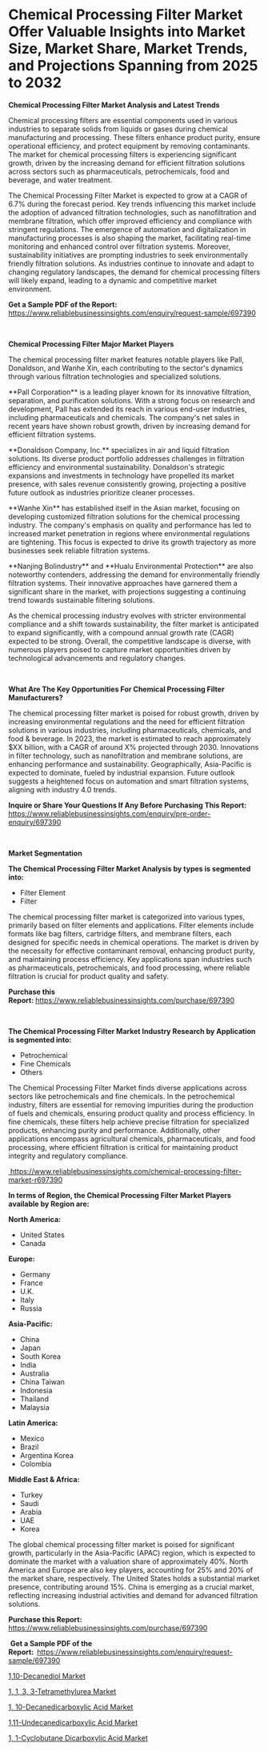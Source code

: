 <p><h1>Chemical Processing Filter Market Offer Valuable Insights into Market Size, Market Share, Market Trends, and Projections Spanning from 2025 to 2032</h1></p><p><strong>Chemical Processing Filter Market Analysis and Latest Trends</strong></p>
<p><p>Chemical processing filters are essential components used in various industries to separate solids from liquids or gases during chemical manufacturing and processing. These filters enhance product purity, ensure operational efficiency, and protect equipment by removing contaminants. The market for chemical processing filters is experiencing significant growth, driven by the increasing demand for efficient filtration solutions across sectors such as pharmaceuticals, petrochemicals, food and beverage, and water treatment.</p><p>The Chemical Processing Filter Market is expected to grow at a CAGR of 6.7% during the forecast period. Key trends influencing this market include the adoption of advanced filtration technologies, such as nanofiltration and membrane filtration, which offer improved efficiency and compliance with stringent regulations. The emergence of automation and digitalization in manufacturing processes is also shaping the market, facilitating real-time monitoring and enhanced control over filtration systems. Moreover, sustainability initiatives are prompting industries to seek environmentally friendly filtration solutions. As industries continue to innovate and adapt to changing regulatory landscapes, the demand for chemical processing filters will likely expand, leading to a dynamic and competitive market environment.</p></p>
<p><strong>Get a Sample PDF of the Report:&nbsp;</strong> <a href="https://www.reliablebusinessinsights.com/enquiry/request-sample/697390?utm_campaign=1837&utm_medium=2&utm_source=Github&utm_content=ia&utm_term=23032025&utm_id=chemical-processing-filter">https://www.reliablebusinessinsights.com/enquiry/request-sample/697390</a></p>
<p>&nbsp;</p>
<p><strong>Chemical Processing Filter Major Market Players</strong></p>
<p><p>The chemical processing filter market features notable players like Pall, Donaldson, and Wanhe Xin, each contributing to the sector's dynamics through various filtration technologies and specialized solutions.</p><p>**Pall Corporation** is a leading player known for its innovative filtration, separation, and purification solutions. With a strong focus on research and development, Pall has extended its reach in various end-user industries, including pharmaceuticals and chemicals. The company's net sales in recent years have shown robust growth, driven by increasing demand for efficient filtration systems.</p><p>**Donaldson Company, Inc.** specializes in air and liquid filtration solutions. Its diverse product portfolio addresses challenges in filtration efficiency and environmental sustainability. Donaldson's strategic expansions and investments in technology have propelled its market presence, with sales revenue consistently growing, projecting a positive future outlook as industries prioritize cleaner processes.</p><p>**Wanhe Xin** has established itself in the Asian market, focusing on developing customized filtration solutions for the chemical processing industry. The company's emphasis on quality and performance has led to increased market penetration in regions where environmental regulations are tightening. This focus is expected to drive its growth trajectory as more businesses seek reliable filtration systems.</p><p>**Nanjing Bolindustry** and **Hualu Environmental Protection** are also noteworthy contenders, addressing the demand for environmentally friendly filtration systems. Their innovative approaches have garnered them a significant share in the market, with projections suggesting a continuing trend towards sustainable filtering solutions.</p><p>As the chemical processing industry evolves with stricter environmental compliance and a shift towards sustainability, the filter market is anticipated to expand significantly, with a compound annual growth rate (CAGR) expected to be strong. Overall, the competitive landscape is diverse, with numerous players poised to capture market opportunities driven by technological advancements and regulatory changes.</p></p>
<p>&nbsp;</p>
<p><strong>What Are The Key Opportunities For Chemical Processing Filter Manufacturers?</strong></p>
<p><p>The chemical processing filter market is poised for robust growth, driven by increasing environmental regulations and the need for efficient filtration solutions in various industries, including pharmaceuticals, chemicals, and food & beverage. In 2023, the market is estimated to reach approximately $XX billion, with a CAGR of around X% projected through 2030. Innovations in filter technology, such as nanofiltration and membrane solutions, are enhancing performance and sustainability. Geographically, Asia-Pacific is expected to dominate, fueled by industrial expansion. Future outlook suggests a heightened focus on automation and smart filtration systems, aligning with industry 4.0 trends.</p></p>
<p><strong>Inquire or Share Your Questions If Any Before Purchasing This Report:</strong> <a href="https://www.reliablebusinessinsights.com/enquiry/pre-order-enquiry/697390?utm_campaign=1837&utm_medium=2&utm_source=Github&utm_content=ia&utm_term=23032025&utm_id=chemical-processing-filter">https://www.reliablebusinessinsights.com/enquiry/pre-order-enquiry/697390</a></p>
<p>&nbsp;</p>
<p><strong>Market Segmentation</strong></p>
<p><strong>The Chemical Processing Filter Market Analysis by types is segmented into:</strong></p>
<p><ul><li>Filter Element</li><li>Filter</li></ul></p>
<p><p>The chemical processing filter market is categorized into various types, primarily based on filter elements and applications. Filter elements include formats like bag filters, cartridge filters, and membrane filters, each designed for specific needs in chemical operations. The market is driven by the necessity for effective contaminant removal, enhancing product purity, and maintaining process efficiency. Key applications span industries such as pharmaceuticals, petrochemicals, and food processing, where reliable filtration is crucial for product quality and safety.</p></p>
<p><strong>Purchase this Report:&nbsp;</strong><a href="https://www.reliablebusinessinsights.com/purchase/697390?utm_campaign=1837&utm_medium=2&utm_source=Github&utm_content=ia&utm_term=23032025&utm_id=chemical-processing-filter">https://www.reliablebusinessinsights.com/purchase/697390</a></p>
<p>&nbsp;</p>
<p><strong>The Chemical Processing Filter Market Industry Research by Application is segmented into:</strong></p>
<p><ul><li>Petrochemical</li><li>Fine Chemicals</li><li>Others</li></ul></p>
<p><p>The Chemical Processing Filter Market finds diverse applications across sectors like petrochemicals and fine chemicals. In the petrochemical industry, filters are essential for removing impurities during the production of fuels and chemicals, ensuring product quality and process efficiency. In fine chemicals, these filters help achieve precise filtration for specialized products, enhancing purity and performance. Additionally, other applications encompass agricultural chemicals, pharmaceuticals, and food processing, where efficient filtration is critical for maintaining product integrity and regulatory compliance.</p></p>
<p><a href="https://www.reliablebusinessinsights.com/chemical-processing-filter-market-r697390?utm_campaign=1837&utm_medium=2&utm_source=Github&utm_content=ia&utm_term=23032025&utm_id=chemical-processing-filter">&nbsp;https://www.reliablebusinessinsights.com/chemical-processing-filter-market-r697390</a></p>
<p><strong>In terms of Region, the Chemical Processing Filter Market Players available by Region are:</strong></p>
<p>
    <p> <strong> North America: </strong>
        <ul>
            <li>United States</li>
            <li>Canada</li>
        </ul>
        </p> 
    <p> <strong> Europe: </strong>
        <ul>
            <li>Germany</li>
            <li>France</li>
            <li>U.K.</li>
            <li>Italy</li>
            <li>Russia</li>
        </ul>
        </p> 
    <p> <strong> Asia-Pacific: </strong>
        <ul>
            <li>China</li>
            <li>Japan</li>
            <li>South Korea</li>
            <li>India</li>
            <li>Australia</li>
            <li>China Taiwan</li>
            <li>Indonesia</li>
            <li>Thailand</li>
            <li>Malaysia</li>
        </ul>
        </p> 
    <p> <strong> Latin America: </strong>
        <ul>
            <li>Mexico</li>
            <li>Brazil</li>
            <li>Argentina Korea</li>
            <li>Colombia</li>
        </ul>
        </p> 
    <p> <strong> Middle East & Africa: </strong>
        <ul>
            <li>Turkey</li>
            <li>Saudi</li>
            <li>Arabia</li>
            <li>UAE</li>
            <li>Korea</li>
        </ul>
    </p>
    </p>
<p><p>The global chemical processing filter market is poised for significant growth, particularly in the Asia-Pacific (APAC) region, which is expected to dominate the market with a valuation share of approximately 40%. North America and Europe are also key players, accounting for 25% and 20% of the market share, respectively. The United States holds a substantial market presence, contributing around 15%. China is emerging as a crucial market, reflecting increasing industrial activities and demand for advanced filtration solutions.</p></p>
<p><strong>Purchase this Report: </strong><a href="https://www.reliablebusinessinsights.com/purchase/697390?utm_campaign=1837&utm_medium=2&utm_source=Github&utm_content=ia&utm_term=23032025&utm_id=chemical-processing-filter">https://www.reliablebusinessinsights.com/purchase/697390</a></p>
<p>&nbsp;<strong>Get a Sample PDF of the Report:&nbsp;&nbsp;</strong><a href="https://www.reliablebusinessinsights.com/enquiry/request-sample/697390?utm_campaign=1837&utm_medium=2&utm_source=Github&utm_content=ia&utm_term=23032025&utm_id=chemical-processing-filter">https://www.reliablebusinessinsights.com/enquiry/request-sample/697390</a></p>
<p><strong></strong></p>
<p><p><a href="https://github.com/ssaradulai/Market-Research-Report-List-1/blob/main/110-decanediol-market.md?utm_campaign=1837&utm_medium=2&utm_source=Github&utm_content=ia&utm_term=23032025&utm_id=chemical-processing-filter">1,10-Decanediol Market</a></p><p><a href="https://github.com/dukerghostki/Market-Research-Report-List-1/blob/main/1-1-3-3-tetramethylurea-market.md?utm_campaign=1837&utm_medium=2&utm_source=Github&utm_content=ia&utm_term=23032025&utm_id=chemical-processing-filter">1, 1, 3, 3-Tetramethylurea Market</a></p><p><a href="https://github.com/keohannchavo/Market-Research-Report-List-1/blob/main/1-10-decanedicarboxylic-acid-market.md?utm_campaign=1837&utm_medium=2&utm_source=Github&utm_content=ia&utm_term=23032025&utm_id=chemical-processing-filter">1, 10-Decanedicarboxylic Acid Market</a></p><p><a href="https://github.com/taveyasenay/Market-Research-Report-List-1/blob/main/111-undecanedicarboxylic-acid-market.md?utm_campaign=1837&utm_medium=2&utm_source=Github&utm_content=ia&utm_term=23032025&utm_id=chemical-processing-filter">1,11-Undecanedicarboxylic Acid Market</a></p><p><a href="https://github.com/janotjuljo/Market-Research-Report-List-1/blob/main/1-1-cyclobutane-dicarboxylic-acid-market.md?utm_campaign=1837&utm_medium=2&utm_source=Github&utm_content=ia&utm_term=23032025&utm_id=chemical-processing-filter">1, 1-Cyclobutane Dicarboxylic Acid Market</a></p></p>